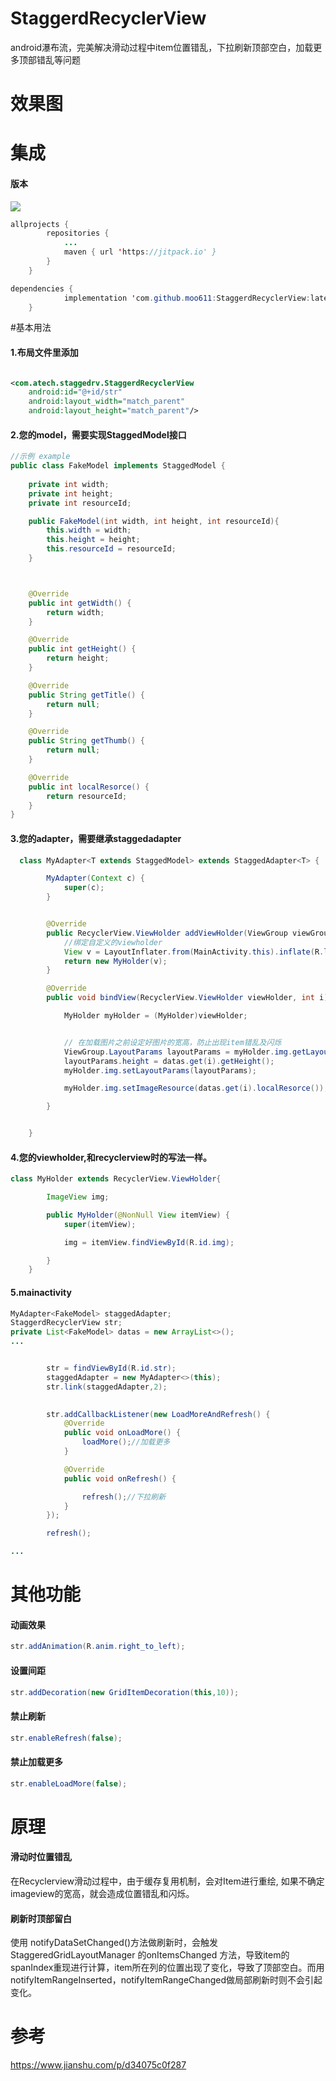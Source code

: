 # StaggerdRecyclerView
android瀑布流，完美解决滑动过程中item位置错乱，下拉刷新顶部空白，加载更多顶部错乱等问题


# 效果图

# 集成
#### 版本
[![](https://jitpack.io/v/moo611/StaggerdRecyclerView.svg)](https://jitpack.io/#moo611/StaggerdRecyclerView)
```java
allprojects {
		repositories {
			...
			maven { url 'https://jitpack.io' }
		}
	}

dependencies {
	        implementation 'com.github.moo611:StaggerdRecyclerView:latestversion'
	}
```
#基本用法

#### 1.布局文件里添加
```xml

<com.atech.staggedrv.StaggerdRecyclerView
    android:id="@+id/str"
    android:layout_width="match_parent"
    android:layout_height="match_parent"/>

```

#### 2.您的model，需要实现StaggedModel接口
```java
//示例 example
public class FakeModel implements StaggedModel {
 
    private int width;
    private int height;
    private int resourceId;

    public FakeModel(int width, int height, int resourceId){
        this.width = width;
        this.height = height;
        this.resourceId = resourceId;
    }



    @Override
    public int getWidth() {
        return width;
    }

    @Override
    public int getHeight() {
        return height;
    }

    @Override
    public String getTitle() {
        return null;
    }

    @Override
    public String getThumb() {
        return null;
    }

    @Override
    public int localResorce() {
        return resourceId;
    }
}

```

#### 3.您的adapter，需要继承staggedadapter
```java
  class MyAdapter<T extends StaggedModel> extends StaggedAdapter<T> {

        MyAdapter(Context c) {
            super(c);
        }


        @Override
        public RecyclerView.ViewHolder addViewHolder(ViewGroup viewGroup, int i) {
            //绑定自定义的viewholder
            View v = LayoutInflater.from(MainActivity.this).inflate(R.layout.custom_item_layout,viewGroup,false);
            return new MyHolder(v);
        }

        @Override
        public void bindView(RecyclerView.ViewHolder viewHolder, int i) {

            MyHolder myHolder = (MyHolder)viewHolder;


            // 在加载图片之前设定好图片的宽高，防止出现item错乱及闪烁
            ViewGroup.LayoutParams layoutParams = myHolder.img.getLayoutParams();
            layoutParams.height = datas.get(i).getHeight();
            myHolder.img.setLayoutParams(layoutParams);

            myHolder.img.setImageResource(datas.get(i).localResorce());

        }


    }
```
#### 4.您的viewholder,和recyclerview时的写法一样。
```java
class MyHolder extends RecyclerView.ViewHolder{

        ImageView img;

        public MyHolder(@NonNull View itemView) {
            super(itemView);

            img = itemView.findViewById(R.id.img);

        }
    }
```


#### 5.mainactivity
```java
MyAdapter<FakeModel> staggedAdapter;
StaggerdRecyclerView str;
private List<FakeModel> datas = new ArrayList<>();
...


        str = findViewById(R.id.str);
        staggedAdapter = new MyAdapter<>(this);
        str.link(staggedAdapter,2);

      
        str.addCallbackListener(new LoadMoreAndRefresh() {
            @Override
            public void onLoadMore() {
                loadMore();//加载更多
            }

            @Override
            public void onRefresh() {

                refresh();//下拉刷新
            }
        });

        refresh();

...

```
# 其他功能
#### 动画效果
```java
str.addAnimation(R.anim.right_to_left);
```

#### 设置间距
```java
str.addDecoration(new GridItemDecoration(this,10));
```

#### 禁止刷新
```java
str.enableRefresh(false);
```

#### 禁止加载更多
```java
str.enableLoadMore(false);
```

# 原理
#### 滑动时位置错乱
在Recyclerview滑动过程中，由于缓存复用机制，会对Item进行重绘, 如果不确定imageview的宽高，就会造成位置错乱和闪烁。
#### 刷新时顶部留白
使用 notifyDataSetChanged()方法做刷新时，会触发StaggeredGridLayoutManager 的onItemsChanged 方法，导致item的spanIndex重现进行计算，item所在列的位置出现了变化，导致了顶部空白。而用notifyItemRangeInserted，notifyItemRangeChanged做局部刷新时则不会引起变化。


# 参考
https://www.jianshu.com/p/d34075c0f287

